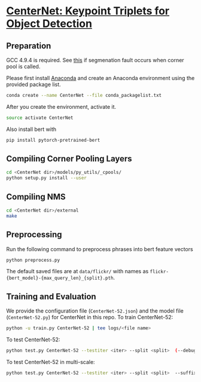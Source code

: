 # [CenterNet: Keypoint Triplets for Object Detection](https://arxiv.org/abs/1904.08189)

## Preparation

GCC 4.9.4 is required. See [this](https://github.com/princeton-vl/CornerNet/issues/47) if segmenation fault occurs when corner pool is called.

Please first install [Anaconda](https://anaconda.org) and create an Anaconda environment using the provided package list.

```bash
conda create --name CenterNet --file conda_packagelist.txt
```

After you create the environment, activate it.

```bash
source activate CenterNet
```

Also install bert with

```bash
pip install pytorch-pretrained-bert
```

## Compiling Corner Pooling Layers

```bash
cd <CenterNet dir>/models/py_utils/_cpools/
python setup.py install --user
```

## Compiling NMS

```bash
cd <CenterNet dir>/external
make
```

## Preprocessing

Run the following command to preprocess phrases into bert feature vectors

```bash
python preprocess.py
```

The default saved files are at `data/flickr/` with names as `flickr-{bert_model}-{max_query_len}_{split}.pth`.

## Training and Evaluation

We provide the configuration file (`CenterNet-52.json`) and the model file (`CenterNet-52.py`) for CenterNet in this repo.
To train CenterNet-52:

```bash
python -u train.py CenterNet-52 | tee logs/<file name>
```

To test CenterNet-52:

```bash
python test.py CenterNet-52 --testiter <iter> --split <split>  (--debug)
```

To test CenterNet-52 in multi-scale:

```bash
python test.py CenterNet-52 --testiter <iter> --split <split>  --suffix multi_scale (--debug)
```
